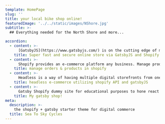 ```yaml
---
template: HomePage
slug: ''
title: your local bike shop online!
featuredImage: '../../static/images/NShore.jpg'
subtitle: >-
  ## Everything needed for the North Shore and more...

accordion:
  - content: >-
      [GatsbyJS](https://www.gatsbyjs.com/) is on the cutting edge of modern website frameworks, with performance & security of utmost importance. Deliver a better experience to your customers with a blazing fast site.
    title: Super fast and secure online store via GatsbyJS and Shopify
  - content: >-
      Shopify provides an e-commerce platform any business. Manage products and orders from Shopify, while delivering via a Gatsby site.
    title: manage orders & products in shopify
  - content: >-
      Headless is a way of having multiple digital storefronts from one backend system. Gatsby is wonderful for this project due to the simplicity and fast load times without the backend.
    title: headless e-commerce utilizing shopify API and gatsbyJS
  - content: >-
      Gatsby Shopify dummy site for educational purposes to hone react skills.
    title: My gatsby shop!
meta:
  description: >-
    the shopify + gatsby starter theme for digital commerce
  title: Sea To Sky Cycles
---
```

